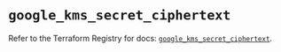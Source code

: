 # `google_kms_secret_ciphertext`

Refer to the Terraform Registry for docs: [`google_kms_secret_ciphertext`](https://registry.terraform.io/providers/hashicorp/google-beta/5.23.0/docs/resources/google_kms_secret_ciphertext).
